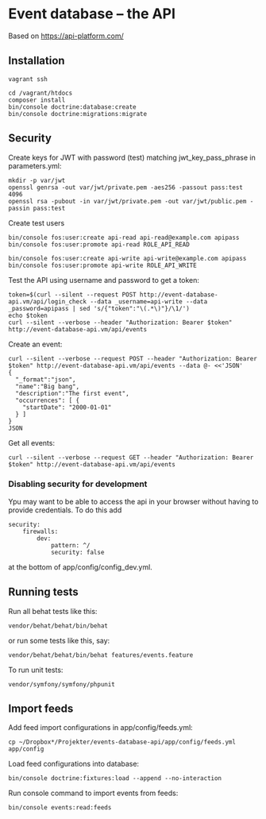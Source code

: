 Event database – the API
========================

Based on https://api-platform.com/

Installation
------------

```
vagrant ssh

cd /vagrant/htdocs
composer install
bin/console doctrine:database:create
bin/console doctrine:migrations:migrate
```

Security
--------

Create keys for JWT with password (test) matching jwt_key_pass_phrase in parameters.yml:

```
mkdir -p var/jwt
openssl genrsa -out var/jwt/private.pem -aes256 -passout pass:test 4096
openssl rsa -pubout -in var/jwt/private.pem -out var/jwt/public.pem -passin pass:test
```

Create test users

```
bin/console fos:user:create api-read api-read@example.com apipass
bin/console fos:user:promote api-read ROLE_API_READ

bin/console fos:user:create api-write api-write@example.com apipass
bin/console fos:user:promote api-write ROLE_API_WRITE
```

Test the API using username and password to get a token:

```
token=$(curl --silent --request POST http://event-database-api.vm/api/login_check --data _username=api-write --data _password=apipass | sed 's/{"token":"\(.*\)"}/\1/')
echo $token
curl --silent --verbose --header "Authorization: Bearer $token" http://event-database-api.vm/api/events
```

Create an event:

```
curl --silent --verbose --request POST --header "Authorization: Bearer $token" http://event-database-api.vm/api/events --data @- <<'JSON'
{
  "_format":"json",
  "name":"Big bang",
  "description":"The first event",
  "occurrences": [ {
    "startDate": "2000-01-01"
  } ]
}
JSON
```

Get all events:

```
curl --silent --verbose --request GET --header "Authorization: Bearer $token" http://event-database-api.vm/api/events
```

### Disabling security for development

Ypu may want to be able to access the api in your browser without having to provide credentials. To do this add

```
security:
    firewalls:
        dev:
            pattern: ^/
            security: false
```

at the bottom of app/config/config_dev.yml.


Running tests
-------------

Run all behat tests like this:

```
vendor/behat/behat/bin/behat
```

or run some tests like this, say:

```
vendor/behat/behat/bin/behat features/events.feature
```

To run unit tests:

```
vendor/symfony/symfony/phpunit
```


Import feeds
------------

Add feed import configurations in app/config/feeds.yml:

```
cp ~/Dropbox*/Projekter/events-database-api/app/config/feeds.yml app/config
```

Load feed configurations into database:

```
bin/console doctrine:fixtures:load --append --no-interaction
```

Run console command to import events from feeds:

```
bin/console events:read:feeds
```
